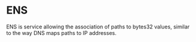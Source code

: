 # ENS

ENS is service allowing the association of paths to bytes32 values, similar to the way DNS maps paths to IP addresses.

